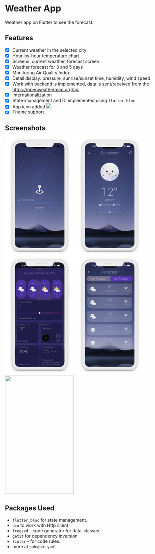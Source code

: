 # Weather App

Weather app on Flutter to see the forecast.

## Features

- [x] Current weather in the selected city
- [x] Hour-by-hour temperature chart
- [x] Screens: current weather, forecast screen
- [x] Weather forecast for 3 and 5 days
- [x] Monitoring Air Quality Index
- [x] Detail display: pressure, sunrise/sunset time, humidity, wind speed
- [x] Work with backend is implemented, data is sent/received from
  the https://openweathermap.org/api
- [x] Internationalization
- [X] State-management and DI implemented using `flutter_bloc`
- [x] App icon
  added <img src="https://github.com/olndl/weather_app/blob/f/refactoring/screenshots/icon.png" width="25" />
- [X] Theme support

## Screenshots

<p float="center">
<img src="https://github.com/olndl/weather_app/blob/dev/screenshots/mock-0.png" width="220" height="380"/>
<img src="https://github.com/olndl/weather_app/blob/dev/screenshots/mock-1.png" width="220" height="380"/>
<img src="https://github.com/olndl/weather_app/blob/dev/screenshots/mock-2.png" width="220" height="380"/>
<img src="https://github.com/olndl/weather_app/blob/dev/screenshots/mock-3.png" width="220" height="380"/>
<img src="https://user-images.githubusercontent.com/82782889/220498373-6830b1d1-4258-4d2f-91b3-2aff5e79fa79.png" width="220" height="380"/>
</p>

## Packages Used

- `flutter_bloc` for state management.
- `dio` to work with Http client.
- `freezed` - code generator for data-classes
- `getit` for dependency inversion
- `linter` - for code rules.
- more at `pubspec.yaml`
